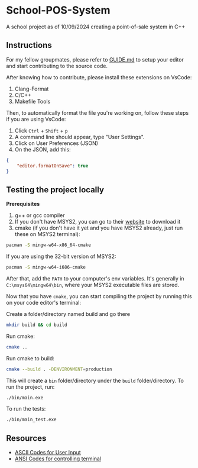 # School-POS-System
A school project as of 10/09/2024 creating a point-of-sale system in C++

## Instructions

For my fellow groupmates, please refer to [GUIDE.md](GUIDE.md) to setup your editor and start contributing to the source code.

After knowing how to contribute, please install these extensions on VsCode:

1. Clang-Format
2. C/C++
3. Makefile Tools

Then, to automatically format the file you're working on, follow these steps if you are using VsCode:

1. Click `Ctrl` + `Shift` + `p`
2. A command line should appear, type "User Settings".
3. Click on User Preferences (JSON)
4. On the JSON, add this:

```json
{
    "editor.formatOnSave": true
}
```

## Testing the project locally

**Prerequisites**
1. g++ or gcc compiler
2. If you don't have MSYS2, you can go to their [website](https://www.msys2.org/) to download it
3. cmake (if you don't have it yet and you have MSYS2 already, just run these on MSYS2 terminal):

```bash
pacman -S mingw-w64-x86_64-cmake
```

If you are using the 32-bit version of MSYS2:
```bash
pacman -S mingw-w64-i686-cmake
```

After that, add the `PATH` to your computer's env variables. It's generally in `C:\msys64\mingw64\bin`, where your
MSYS2 executable files are stored.

Now that you have `cmake`, you can start compiling the project by running this on your code editor's terminal:

Create a folder/directory named build and go there
```bash
mkdir build && cd build
```

Run cmake:
```bash
cmake ..
```

Run cmake to build:
```bash
cmake --build . -DENVIRONMENT=production
```

This will create a `bin` folder/directory under the `build` folder/directory. To run the project, run:

```bash
./bin/main.exe
```

To run the tests:

```bash
./bin/main_test.exe
```

## Resources

- [ASCII Codes for User Input](https://www.ascii-code.com/)
- [ANSI Codes for controlling terminal](https://en.wikipedia.org/wiki/ANSI_escape_code)
